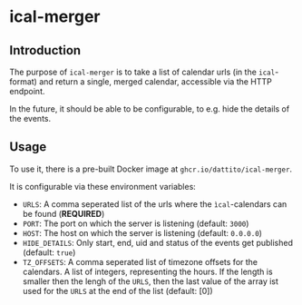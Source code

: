 # ical-merger

## Introduction

The purpose of `ical-merger` is to take a list of calendar urls (in the `ical`-format) and return a single, merged calendar, accessible via the HTTP endpoint.

In the future, it should be able to be configurable, to e.g. hide the details of the events.

## Usage

To use it, there is a pre-built Docker image at `ghcr.io/dattito/ical-merger`.

It is configurable via these environment variables:

- `URLS`: A comma seperated list of the urls where the `ìcal`-calendars can be found (**REQUIRED**)
- `PORT`: The port on which the server is listening (default: `3000`)
- `HOST`: The host on which the server is listening (default: `0.0.0.0`)
- `HIDE_DETAILS`: Only start, end, uid and status of the events get published (default: `true`)
- `TZ_OFFSETS`: A comma seperated list of timezone offsets for the calendars. A list of integers, representing the hours. If the length is smaller then the lengh of the `URLS`, then the last value of the array ist used for the `URLS` at the end of the list (default: \[0\])
